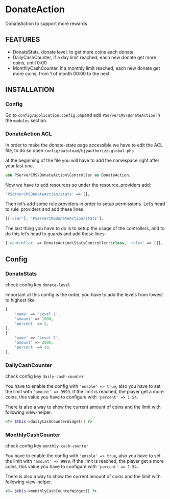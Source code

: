 # DonateAction
DonateAction to support more rewards

## FEATURES

- DonateStats, donate level, to get more coins each donate
- DailyCashCounter, if a day limit reached, each new donate get more coins, until 0:00
- MonthlyCashCounter, if a monthly limit reached, each new donate get more coins, from 1 of month 00:00 to the next

## INSTALLATION

### Config

Go to `config/application.config.php`and add `PServerCMS\DonateAction` in the `modules` section.

### DonateAction ACL

In order to make the donate-state page accessible we have to edit the ACL file, to do so open ```config/autoload/bjyauthorize.global.php```

at the beginning of the file you will have to add the namespace right after your last one.

```php
use PServerCMS\DonateAction\Controller as DonateAction;
```
Now we have to add resources so under the resource_providers add:

```php
'PServerCMSDonateAction/stats' => [],
``` 
Then let’s add some rule providers in order to setup permissions. Let’s head to rule_providers and add these lines

```php
[['user'], 'PServerCMSDonateAction/stats'],
```

The last thing you have to do is to setup the usage of the controllers, and to do this let’s head to guards and add these lines:

```php
['controller' => DonateAction\StatsController::class, 'roles' => []],
```

## Config 

### DonateStats

check config key `donate-level`

Important at this config is the order, you have to add the levels from lowest to highest like

````php
[
    'name' => 'Level 1',
    'amount' => 1000,
    'percent' => 5,
],
[
    'name' => 'Level 2',
    'amount' => 2000,
    'percent' => 10,
],
````


### DailyCashCounter

check config key `daily-cash-counter`

You have to enable the config with `'enable' => true`, also you have to set the limit with `'amount' => 9999`.
If the limit is reached, the player get a more coins, this value you have to configure with `'percent' => 1.54`.

There is also a way to show the current amount of coins and the limit with following view-helper.

````php
<?= $this->dailyCashCounterWidget() ?>
````

### MonthlyCashCounter

check config key `monthly-cash-counter`

You have to enable the config with `'enable' => true`, also you have to set the limit with `'amount' => 9999`.
If the limit is reached, the player get a more coins, this value you have to configure with `'percent' => 1.54`.

There is also a way to show the current amount of coins and the limit with following view-helper.

````php
<?= $this->monthlyCashCounterWidget() ?>
````

